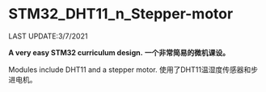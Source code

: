 # STM32_DHT11_n_Stepper-motor

LAST UPDATE:3/7/2021

**A very easy STM32 curriculum design.**
**一个非常简易的微机课设。**

Modules include DHT11 and a stepper motor.
使用了DHT11温湿度传感器和步进电机。
